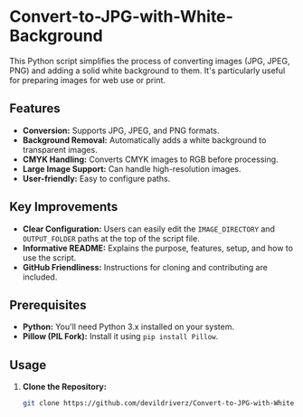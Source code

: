 # Convert-to-JPG-with-White-Background

This Python script simplifies the process of converting images (JPG, JPEG, PNG) and adding a solid white background to them. It's particularly useful for preparing images for web use or print.

## Features

- **Conversion:** Supports JPG, JPEG, and PNG formats.
- **Background Removal:** Automatically adds a white background to transparent images.
- **CMYK Handling:** Converts CMYK images to RGB before processing.
- **Large Image Support:** Can handle high-resolution images.
- **User-friendly:** Easy to configure paths.

## Key Improvements

- **Clear Configuration:**  Users can easily edit the `IMAGE_DIRECTORY` and `OUTPUT_FOLDER` paths at the top of the script file.
- **Informative README:** Explains the purpose, features, setup, and how to use the script.
- **GitHub Friendliness:**  Instructions for cloning and contributing are included.

## Prerequisites

- **Python:** You'll need Python 3.x installed on your system.
- **Pillow (PIL Fork):** Install it using `pip install Pillow`.

## Usage

1. **Clone the Repository:**
   ```bash
   git clone https://github.com/devildriverz/Convert-to-JPG-with-White-Background.git
